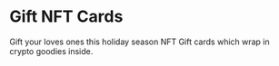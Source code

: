 # Gift NFT Cards

Gift your loves ones this holiday season NFT Gift cards which wrap in crypto goodies inside.
